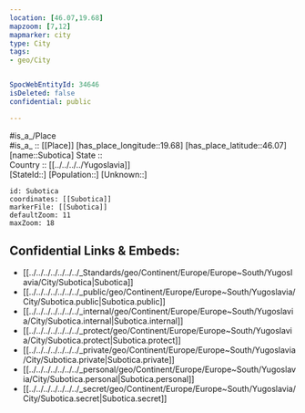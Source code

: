 ```yaml
---
location: [46.07,19.68] 
mapzoom: [7,12] 
mapmarker: city 
type: City
tags:
- geo/City


SpocWebEntityId: 34646
isDeleted: false
confidential: public

---
```

#is_a_/Place  
#is_a_ :: [[Place]] 
[has_place_longitude::19.68] 
[has_place_latitude::46.07] 
[name::Subotica] 
State ::  
Country :: [[../../../../Yugoslavia]]  
[StateId::] 
[Population::] 
[Unknown::] 


```leaflet
id: Subotica
coordinates: [[Subotica]] 
markerFile: [[Subotica]] 
defaultZoom: 11 
maxZoom: 18
```


## Confidential Links & Embeds: 
- [[../../../../../../../_Standards/geo/Continent/Europe/Europe~South/Yugoslavia/City/Subotica|Subotica]] 
- [[../../../../../../../_public/geo/Continent/Europe/Europe~South/Yugoslavia/City/Subotica.public|Subotica.public]] 
- [[../../../../../../../_internal/geo/Continent/Europe/Europe~South/Yugoslavia/City/Subotica.internal|Subotica.internal]] 
- [[../../../../../../../_protect/geo/Continent/Europe/Europe~South/Yugoslavia/City/Subotica.protect|Subotica.protect]] 
- [[../../../../../../../_private/geo/Continent/Europe/Europe~South/Yugoslavia/City/Subotica.private|Subotica.private]] 
- [[../../../../../../../_personal/geo/Continent/Europe/Europe~South/Yugoslavia/City/Subotica.personal|Subotica.personal]] 
- [[../../../../../../../_secret/geo/Continent/Europe/Europe~South/Yugoslavia/City/Subotica.secret|Subotica.secret]] 

